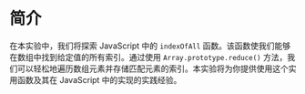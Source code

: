 # 简介

在本实验中，我们将探索 JavaScript 中的 `indexOfAll` 函数。该函数使我们能够在数组中找到给定值的所有索引。通过使用 `Array.prototype.reduce()` 方法，我们可以轻松地遍历数组元素并存储匹配元素的索引。本实验将为你提供使用这个实用函数及其在 JavaScript 中的实现的实践经验。
